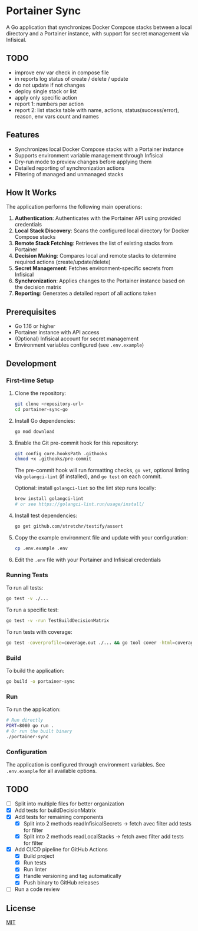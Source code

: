 # Portainer Sync

A Go application that synchronizes Docker Compose stacks between a local directory and a Portainer instance, with support for secret management via Infisical.

## TODO

- improve env var check in compose file
- in reports log status of create / delete / update
- do not update if not changes
- deploy single stack or list
- apply only specific action
- report 1: numbers per action
- report 2: list stacks table with name, actions,   status(success/error), reason, env vars count and names

## Features

- Synchronizes local Docker Compose stacks with a Portainer instance
- Supports environment variable management through Infisical
- Dry-run mode to preview changes before applying them
- Detailed reporting of synchronization actions
- Filtering of managed and unmanaged stacks

## How It Works

The application performs the following main operations:

1. **Authentication**: Authenticates with the Portainer API using provided credentials
2. **Local Stack Discovery**: Scans the configured local directory for Docker Compose stacks
3. **Remote Stack Fetching**: Retrieves the list of existing stacks from Portainer
4. **Decision Making**: Compares local and remote stacks to determine required actions (create/update/delete)
5. **Secret Management**: Fetches environment-specific secrets from Infisical
6. **Synchronization**: Applies changes to the Portainer instance based on the decision matrix
7. **Reporting**: Generates a detailed report of all actions taken

## Prerequisites

- Go 1.16 or higher
- Portainer instance with API access
- (Optional) Infisical account for secret management
- Environment variables configured (see `.env.example`)

## Development

### First-time Setup

1. Clone the repository:

   ```bash
   git clone <repository-url>
   cd portainer-sync-go
   ```

2. Install Go dependencies:

   ```bash
   go mod download
   ```

3. Enable the Git pre-commit hook for this repository:

   ```bash
   git config core.hooksPath .githooks
   chmod +x .githooks/pre-commit
   ```

   The pre-commit hook will run formatting checks, `go vet`, optional linting via `golangci-lint` (if installed), and `go test` on each commit.

   Optional: install `golangci-lint` so the lint step runs locally:

   ```bash
   brew install golangci-lint
   # or see https://golangci-lint.run/usage/install/
   ```

4. Install test dependencies:

   ```bash
   go get github.com/stretchr/testify/assert
   ```

5. Copy the example environment file and update with your configuration:

   ```bash
   cp .env.example .env
   ```

6. Edit the `.env` file with your Portainer and Infisical credentials

### Running Tests

To run all tests:

```bash
go test -v ./...
```

To run a specific test:

```bash
go test -v -run TestBuildDecisionMatrix
```

To run tests with coverage:

```bash
go test -coverprofile=coverage.out ./... && go tool cover -html=coverage.out
```

### Build

To build the application:

```bash
go build -o portainer-sync
```

### Run

To run the application:

```bash
# Run directly
PORT=8080 go run .
# Or run the built binary
./portainer-sync
```

### Configuration

The application is configured through environment variables. See `.env.example` for all available options.

## TODO

- [ ] Split into multiple files for better organization
- [x] Add tests for buildDecisionMatrix
- [x] Add tests for remaining components
  - [x] Split into 2 methods readInfisicalSecrets -> fetch avec filter add tests for filter
  - [x] Split into 2 methods readLocalStacks -> fetch avec filter add tests for filter
- [x] Add CI/CD pipeline for GitHub Actions
  - [x] Build project
  - [x] Run tests
  - [x] Run linter
  - [x] Handle versioning and tag automatically
  - [x] Push binary to GitHub releases
- [ ] Run a code review

## License

[MIT](LICENSE)
